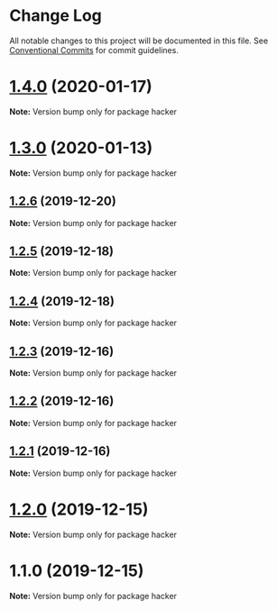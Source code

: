 # Change Log

All notable changes to this project will be documented in this file.
See [Conventional Commits](https://conventionalcommits.org) for commit guidelines.

# [1.4.0](https://github.com/Chronoblog/gatsby-theme-chronoblog/compare/hacker@1.3.0...hacker@1.4.0) (2020-01-17)

**Note:** Version bump only for package hacker





# [1.3.0](https://github.com/Chronoblog/gatsby-theme-chronoblog/compare/hacker@1.2.6...hacker@1.3.0) (2020-01-13)

**Note:** Version bump only for package hacker





## [1.2.6](https://github.com/Chronoblog/gatsby-theme-chronoblog/compare/hacker@1.2.5...hacker@1.2.6) (2019-12-20)

**Note:** Version bump only for package hacker





## [1.2.5](https://github.com/Chronoblog/gatsby-theme-chronoblog/compare/hacker@1.2.4...hacker@1.2.5) (2019-12-18)

**Note:** Version bump only for package hacker





## [1.2.4](https://github.com/Chronoblog/gatsby-theme-chronoblog/compare/hacker@1.2.3...hacker@1.2.4) (2019-12-18)

**Note:** Version bump only for package hacker





## [1.2.3](https://github.com/Ganevru/gatsby-theme-chronoblog/compare/hacker@1.2.2...hacker@1.2.3) (2019-12-16)

**Note:** Version bump only for package hacker





## [1.2.2](https://github.com/Ganevru/gatsby-theme-chronoblog/compare/hacker@1.2.1...hacker@1.2.2) (2019-12-16)

**Note:** Version bump only for package hacker





## [1.2.1](https://github.com/Ganevru/gatsby-theme-chronoblog/compare/hacker@1.2.0...hacker@1.2.1) (2019-12-16)

**Note:** Version bump only for package hacker





# [1.2.0](https://github.com/Ganevru/gatsby-theme-chronoblog/compare/hacker@1.1.0...hacker@1.2.0) (2019-12-15)

**Note:** Version bump only for package hacker





# 1.1.0 (2019-12-15)

**Note:** Version bump only for package hacker
